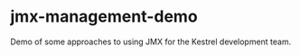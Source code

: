 jmx-management-demo
===================

Demo of some approaches to using JMX for the Kestrel development team.
